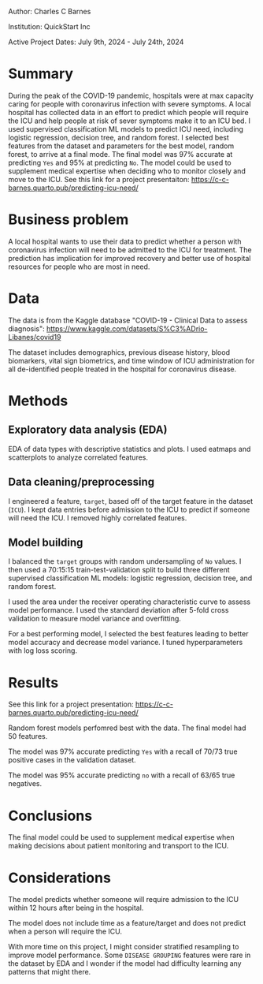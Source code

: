 Author: Charles C Barnes

Institution: QuickStart Inc

Active Project Dates: July 9th, 2024 - July 24th, 2024

# Summary

During the peak of the COVID-19 pandemic, hospitals were at max capacity caring for people with coronavirus infection with severe symptoms. A local hospital has collected data in an effort to predict which people will require the ICU and help people at risk of sever symptoms make it to an ICU bed. I used supervised classification ML models to predict ICU need, including logistic regression, decision tree, and random forest. I selected best features from the dataset and parameters for the best model, random forest, to arrive at a final mode. The final model was 97% accurate at predicting `Yes` and 95% at predicting `No`. The model could be used to supplement medical expertise when deciding who to monitor closely and move to the ICU. See this link for a project presentaiton: https://c-c-barnes.quarto.pub/predicting-icu-need/

# Business problem

A local hospital wants to use their data to predict whether a person with coronavirus infection will need to be admitted to the ICU for treatment. The prediction has implication for improved recovery and better use of hospital resources for people who are most in need.

# Data

The data is from the Kaggle database "COVID-19 - Clinical Data to assess diagnosis": https://www.kaggle.com/datasets/S%C3%ADrio-Libanes/covid19

The dataset includes demographics, previous disease history, blood biomarkers, vital sign biometrics, and time window of ICU administration for all de-identified people treated in the hospital for coronavirus disease.

# Methods

## Exploratory data analysis (EDA)

EDA of data types with descriptive statistics and plots. I used eatmaps and scatterplots to analyze correlated features.

## Data cleaning/preprocessing

I engineered a feature, `target`, based off of the target feature in the dataset (`ICU`). I kept data entries before admission to the ICU to predict if someone will need the ICU. I removed highly correlated features.

## Model building

I balanced the `target` groups with random undersampling of `No` values. I then used a 70:15:15 train-test-validation split to build three different supervised classification ML models: logistic regression, decision tree, and random forest.

I used the area under the receiver operating characteristic curve to assess model performance. I used the standard deviation after 5-fold cross validation to measure model variance and overfitting.

For a best performing model, I selected the best features leading to better model accuracy and decrease model variance. I tuned hyperparameters with log loss scoring.

# Results

See this link for a project presentation:
https://c-c-barnes.quarto.pub/predicting-icu-need/

Random forest models perfomred best with the data. The final model had 50 features.

The model was 97% accurate predicting `Yes` with a recall of 70/73 true positive cases in the validation dataset.

The model was 95% accurate predicting `no` with a recall of 63/65 true negatives.

# Conclusions

The final model could be used to supplement medical expertise when making decisions about patient monitoring and transport to the ICU.

# Considerations

The model predicts whether someone will require admission to the ICU within 12 hours after being in the hospital.

The model does not include time as a feature/target and does not predict when a person will require the ICU.

With more time on this project, I might consider stratified resampling to improve model performance. Some `DISEASE GROUPING` features were rare in the dataset by EDA and I wonder if the model had difficulty learning any patterns that might there.